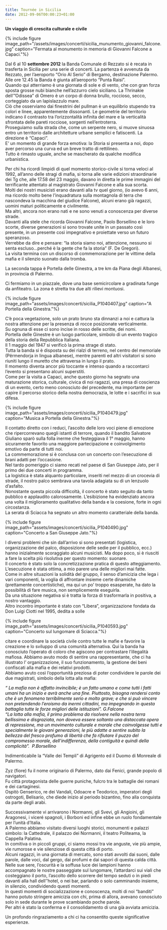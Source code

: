 ```yaml
---
title: Tournée in Sicilia
date: 2012-09-06T00:00:23+01:00
---
```

**Un viaggio di crescita culturale e civile**

{% include figure image_path="/assets/images/concerti/sicilia_munumento_giovanni_falcone.jpg" caption="Fermata al monumento in memoria di Giovanni Falcone a Capaci."%}


Dal 6 al 10 **settembre 2012** la Banda Comunale di Rezzato si è recata in trasferta in Sicilia per una serie di concerti. La partenza è avvenuta da Rezzato, per l’aeroporto “Orio Al Serio” di Bergamo, destinazione Palermo. Alle ore 12.45 la Banda è giunta all’aeroporto “Punta Raisi”.  
Quando qui atterriamo è una giornata di sole e di vento, che con gran forza sposta grosse nubi bianche nell’azzurro cielo siciliano. La Thrinakie dell’”Odissea” di Omero è un corpo di donna brullo, roccioso, secco, corteggiato da un lapislazzulo mare.  
Ciò che osserviamo dai finestrini del pullman è un equilibrio stupendo tra colori e linee, apparentemente dissonanti. Le geometrie del territorio indicano il contrasto tra l’orizzontalità infinita del mare e la verticalità sfrontata delle pareti rocciose, sorgenti nell’entroterra.  
Proseguiamo sulla strada che, come un serpente nero, si muove sinuosa entro un territorio dalle architetture urbane semplici e fatiscenti. La direzione è “Capaci”.  
E’ un momento di grande forza emotiva: la Storia si presenta a noi, dopo aver percorso una curva ed un breve tratto di rettilineo.  
Tutto è rimasto uguale, anche se mascherato da qualche modifica urbanistica.

Per chi ha ricordi limpidi di quel momento storico-civile si torna veloci al 1992, all’anno delle stragi di mafia, si torna alle varie edizioni straordinarie dei Tg che, alle 17.58 del 23 maggio, davano in diretta le prime immagini del terrificante attentato al magistrato Giovanni Falcone e alla sua scorta.  
Molti dei nostri musicisti erano davanti alla tv quel giorno, (io avevo 6 anni, ma ricordo molto bene l’inquadratura sulla montagnola di terra che nascondeva la macchina del giudice Falcone), alcuni erano già ragazzi, uomini maturi politicamente e civilmente.  
Ma altri, ancora non erano nati e ne sono venuti a conoscenza per diverse strade.  
Davanti alla stele che ricorda Giovanni Falcone, Paolo Borsellino e le loro scorte, diverse generazioni si sono trovate unite in un passato così presente, in un presente così impegnativo e proiettate verso un futuro speranzoso.  
Verrebbe da dire e pensare: “la storia siamo noi, attenzione, nessuno si senta escluso…perché è la gente che fa la storia” (F. De Gregori).  
La visita termina con un discorso di commemorazione per le vittime della mafia e il silenzio suonato dalla tromba.

La seconda tappa è Portella delle Ginestra, a tre km da Piana degli Albanesi, in provincia di Palermo.

Ci fermiamo in un piazzale, dove una base semicircolare a gradinata funge da anfiteatro. La zona è stretta tra due alti rilievi montuosi.

{% include figure image_path="assets/images/concerti/sicilia_P1040407.jpg" caption="A Portella della Ginestra."%}


<p style="text-align: left;">
  C’è poca vegetazione, solo un prato bruno sta dinnanzi a noi e cattura la nostra attenzione per la presenza di rocce posizionate verticalmente.<br /> Su ognuna di esse ci sono incise in rosso delle scritte, dei nomi.<br /> Portella delle Ginestre è un luogo particolare, simbolo di un evento tragico della storia della Repubblica Italiana.<br /> Il 1 maggio del 1947 si verificò la prima strage di stato.<br /> Tutta la banda si è disposta su dei rialzi di terreno, nel centro del memoriale (Përmendorja in lingua albanese), mentre parenti ed altri visitatori si sono riuniti lungo il muretto che attraversa in lungo il prato.<br /> Il momento diventa ancor più toccante e intenso quando a raccontarci l’evento si presentano alcuni superstiti.<br /> Come per la visita a Capaci, anche questo giorno ha segnato una maturazione storica, culturale, civica di noi ragazzi, una presa di coscienza di un evento, certo meno conosciuto del precedente, ma importante per capire il percorso storico della nostra democrazia, le lotte e i sacrifici in sua difesa.
</p>

{% include figure image_path="assets/images/concerti/sicilia_P1040479.jpg" caption="Musica a Portella della Ginestra."%}


Il contatto diretto con i reduci, l’ascolto delle loro voci piene di emozione che ripercorrevano quegli istanti di terrore, quando il bandito Salvatore Giuliano sparò sulla folla inerme che festeggiava il 1° maggio, hanno sicuramente favorito una maggiore partecipazione e coinvolgimento emotivo da parte di tutti noi.  
La commemorazione si è conclusa con un concerto con l&#8217;esecuzione di brani adatti per l’occasione.  
Nel tardo pomeriggio ci siamo recati nel paese di San Giuseppe Jato, per il primo dei due concerti in programma.  
La logistica è stata alquanto particolare, inseriti nel mezzo di un crocevia di strade, il nostro palco sembrava una tavola adagiata su di un lenzuolo d’asfalto.  
Nonostante questa piccola difficoltà, il concerto è stato seguito da tanto pubblico e applaudito calorosamente. L’esibizione ha evidenziato ancora una volta il miglioramento qualitativo della banda e la coesione, forte in ogni circostanza.  
La serata di Sciacca ha segnato un altro momento caratteriale della banda.

{% include figure image_path="assets/images/concerti/sicilia_P1040490.jpg" caption="Concerto a San Giuseppe Jato."%}

I diversi problemi che sin dall’arrivo si sono presentati (logistica, organizzazione del palco, disposizione delle sedie per il pubblico, ecc.) hanno inizialmente scoraggiato alcuni musicisti. Ma dopo poco, si è riusciti a fare la scelta più risolutiva per questo momento: suonare.  
Il concerto è stato solo la concretizzazione pratica di questo atteggiamento. L’esecuzione è stata ottima, a mio parere una delle migliori mai fatte.  
Come in altre situazioni la solidità del gruppo, il senso d’amicizia che lega i vari componenti, la voglia di affrontare insieme certe dinamiche (prettamente concertistiche), ma qui un po’ troppo esasperate, ha dato la possibilità di fare musica, non semplicemente eseguirla.  
Da una situazione negativa si è tratta la forza di trasformarla in positiva, a nostro vantaggio.  
Altro incontro importante è stato con “Libera”, organizzazione fondata da Don Luigi Ciotti nel 1995, dedita a solle


{% include figure image_path="assets/images/concerti/sicilia_P1040593.jpg" caption="Concerto sul lungomare di Sciacca."%}

citare e coordinare la società civile contro tutte le mafie e favorire la creazione e lo sviluppo di una comunità alternativa. Qui la banda ha conosciuto l’operato di coloro che agiscono per contrastare l’illegalità mafiosa. Abbiamo avuto modo di sentire una rappresentante, che ci ha illustrato l’ organizzazione, il suo funzionamento, la gestione dei beni confiscati alla mafia e dei relativi prodotti.  
Abbiamo avuto così l’opportunità preziosa di poter condividere le parole dei due magistrati, simbolo della lotta alla mafia:

<span style="color: #000000;"><em>“ La mafia non è affatto invincibile; è un fatto umano e come tutti i fatti umani ha un inizio e avrà anche una fine. Piuttosto, bisogna rendersi conto che è un fenomeno terribilmente serio e molto grave; e che si può vincere non pretendendo l&#8217;eroismo da inermi cittadini, ma impegnando in questa battaglia tutte le forze migliori delle istituzioni”. G.Falcone&nbsp;</em></span>  
<span style="color: #000000;"><em> “La lotta alla mafia, il primo problema da risolvere nella nostra terra bellissima e disgraziata, non doveva essere soltanto una distaccata opera di repressione, ma un movimento culturale e morale che coinvolgesse tutti e specialmente le giovani generazioni, le più adatte a sentire subito la bellezza del fresco profumo di libertà che fa rifiutare il puzzo del compromesso morale, dell&#8217;indifferenza, della contiguità e quindi della complicità”. &nbsp;P.Borsellino&nbsp;</em></span>

Indimenticabile la “Valle dei Templi” di Agrigento ed il Duomo di Monreale di Palermo.

Zyz (fiore) fu il nome originario di Palermo, dato dai Fenici, grande popolo di navigatori.  
Fu città protagonista delle guerre puniche, fulcro tra le battaglie dei romani e dei cartaginesi.  
Ospitò Genserico, re dei Vandali, Odoacre e Teodorico, imperatori degli ostrogoti, Belisario, che diede inizio al periodo bizantino, fino alla conquista da parte degli arabi.

Successivamente vi arrivarono i Normanni, gli Svevi, gli Angioini, gli Aragonesi, i viceré spagnoli, i Borboni ed infine ebbe un ruolo fondamentale per l’unità d’Italia.  
A Palermo abbiamo visitato diversi luoghi storici, monumenti e palazzi simbolo: la Cattedrale, il palazzo dei Normanni, il teatro Politeama, la Cappella Palatina.  
In comitiva o in piccoli gruppi, ci siamo mossi tra vie anguste, vie più ampie, vie rumorose e vie silenziose di questa città di porto.  
Alcuni ragazzi, in una giornata di mercato, sono stati avvolti dai suoni, dalle parole, dalle voci, dal gergo, dai profumi e dai sapori di questa calda città. Nelle sue sere, l’oscurità e la soffusa luce dei lampioni hanno accompagnato le nostre passeggiate sul lungomare, l’attardarci sui viali che costeggiano il porto, l’ascolto dello scorrere del tempo seduti o in piedi davanti alla hall dell’’hotel, o nei bar, parlando o solo camminando insieme, in silenzio, condividendo questi momenti.  
In questi momenti di socializzazione e conoscenza, molti di noi “banditi” hanno potuto stringere amicizia con chi, prima di allora, avevano conosciuto solo in sede durante le prove scambiando poche parole.  
Per altri è stato la conferma e il consolidamento di una già avviata amicizia.

Un profondo ringraziamento a chi ci ha consentito queste significative esperienze.